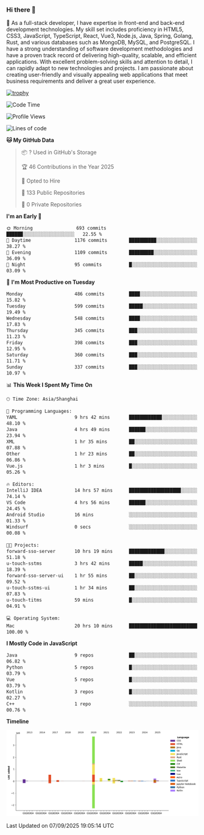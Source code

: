 ### Hi there 👋

🌱 As a full-stack developer, I have expertise in front-end and back-end development technologies. My skill set includes proficiency in HTML5, CSS3, JavaScript, TypeScript, React, Vue3, Node.js, Java, Spring, Golang, Rust, and various databases such as MongoDB, MySQL, and PostgreSQL. I have a strong understanding of software development methodologies and have a proven track record of delivering high-quality, scalable, and efficient applications. With excellent problem-solving skills and attention to detail, I can rapidly adapt to new technologies and projects. I am passionate about creating user-friendly and visually appealing web applications that meet business requirements and deliver a great user experience.

[![trophy](https://github-profile-trophy.vercel.app/?username=elton&rank=SECRET,SSS,SS,S,AAA,AA,A&theme=onedark&no-frame=true&margin-w=10)](https://github.com/ryo-ma/github-profile-trophy)

<!--START_SECTION:waka-->
![Code Time](http://img.shields.io/badge/Code%20Time-1%2C896%20hrs%209%20mins-blue)

![Profile Views](http://img.shields.io/badge/Profile%20Views-0-blue)

![Lines of code](https://img.shields.io/badge/From%20Hello%20World%20I%27ve%20Written-5.9%20million%20lines%20of%20code-blue)

**🐱 My GitHub Data** 

> 📦 ? Used in GitHub's Storage 
 > 
> 🏆 46 Contributions in the Year 2025
 > 
> 💼 Opted to Hire
 > 
> 📜 133 Public Repositories 
 > 
> 🔑 0 Private Repositories 
 > 
**I'm an Early 🐤** 

```text
🌞 Morning                693 commits         ██████░░░░░░░░░░░░░░░░░░░   22.55 % 
🌆 Daytime                1176 commits        ██████████░░░░░░░░░░░░░░░   38.27 % 
🌃 Evening                1109 commits        █████████░░░░░░░░░░░░░░░░   36.09 % 
🌙 Night                  95 commits          █░░░░░░░░░░░░░░░░░░░░░░░░   03.09 % 
```
📅 **I'm Most Productive on Tuesday** 

```text
Monday                   486 commits         ████░░░░░░░░░░░░░░░░░░░░░   15.82 % 
Tuesday                  599 commits         █████░░░░░░░░░░░░░░░░░░░░   19.49 % 
Wednesday                548 commits         ████░░░░░░░░░░░░░░░░░░░░░   17.83 % 
Thursday                 345 commits         ███░░░░░░░░░░░░░░░░░░░░░░   11.23 % 
Friday                   398 commits         ███░░░░░░░░░░░░░░░░░░░░░░   12.95 % 
Saturday                 360 commits         ███░░░░░░░░░░░░░░░░░░░░░░   11.71 % 
Sunday                   337 commits         ███░░░░░░░░░░░░░░░░░░░░░░   10.97 % 
```


📊 **This Week I Spent My Time On** 

```text
🕑︎ Time Zone: Asia/Shanghai

💬 Programming Languages: 
YAML                     9 hrs 42 mins       ████████████░░░░░░░░░░░░░   48.10 % 
Java                     4 hrs 49 mins       ██████░░░░░░░░░░░░░░░░░░░   23.94 % 
XML                      1 hr 35 mins        ██░░░░░░░░░░░░░░░░░░░░░░░   07.88 % 
Other                    1 hr 23 mins        ██░░░░░░░░░░░░░░░░░░░░░░░   06.86 % 
Vue.js                   1 hr 3 mins         █░░░░░░░░░░░░░░░░░░░░░░░░   05.26 % 

🔥 Editors: 
IntelliJ IDEA            14 hrs 57 mins      ███████████████████░░░░░░   74.14 % 
VS Code                  4 hrs 56 mins       ██████░░░░░░░░░░░░░░░░░░░   24.45 % 
Android Studio           16 mins             ░░░░░░░░░░░░░░░░░░░░░░░░░   01.33 % 
Windsurf                 0 secs              ░░░░░░░░░░░░░░░░░░░░░░░░░   00.08 % 

🐱‍💻 Projects: 
forward-sso-server       10 hrs 19 mins      █████████████░░░░░░░░░░░░   51.18 % 
u-touch-sstms            3 hrs 42 mins       █████░░░░░░░░░░░░░░░░░░░░   18.39 % 
forward-sso-server-ui    1 hr 55 mins        ██░░░░░░░░░░░░░░░░░░░░░░░   09.52 % 
u-touch-sstms-ui         1 hr 34 mins        ██░░░░░░░░░░░░░░░░░░░░░░░   07.83 % 
u-touch-titms            59 mins             █░░░░░░░░░░░░░░░░░░░░░░░░   04.91 % 

💻 Operating System: 
Mac                      20 hrs 10 mins      █████████████████████████   100.00 % 
```

**I Mostly Code in JavaScript** 

```text
Java                     9 repos             ██░░░░░░░░░░░░░░░░░░░░░░░   06.82 % 
Python                   5 repos             █░░░░░░░░░░░░░░░░░░░░░░░░   03.79 % 
Vue                      5 repos             █░░░░░░░░░░░░░░░░░░░░░░░░   03.79 % 
Kotlin                   3 repos             █░░░░░░░░░░░░░░░░░░░░░░░░   02.27 % 
C++                      1 repo              ░░░░░░░░░░░░░░░░░░░░░░░░░   00.76 % 
```



**Timeline**

![Lines of Code chart](https://raw.githubusercontent.com/elton/elton/main/assets/bar_graph.png)


 Last Updated on 07/09/2025 19:05:14 UTC
<!--END_SECTION:waka-->

<!--
**elton/elton** is a ✨ _special_ ✨ repository because its `README.md` (this file) appears on your GitHub profile.

Here are some ideas to get you started:

- 🔭 I’m currently working on ...
- 🌱 I’m currently learning ...
- 👯 I’m looking to collaborate on ...
- 🤔 I’m looking for help with ...
- 💬 Ask me about ...
- 📫 How to reach me: ...
- 😄 Pronouns: ...
- ⚡ Fun fact: ...
-->
